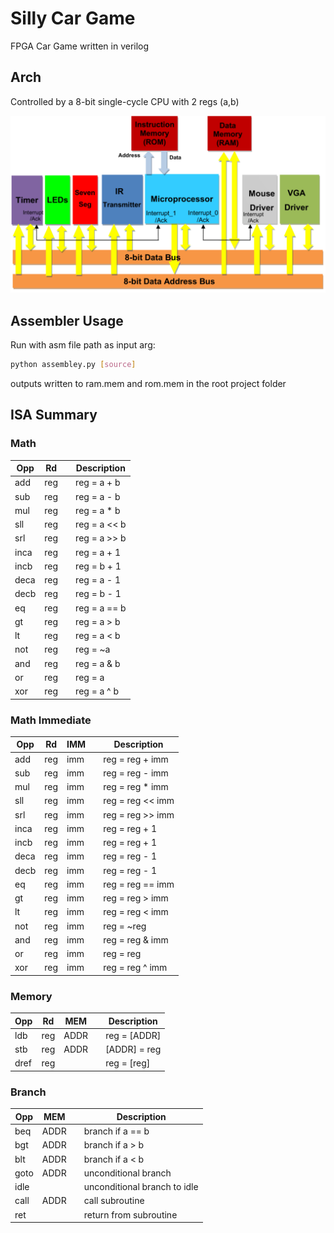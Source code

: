 # Silly Car Game

FPGA Car Game written in verilog

## Arch

Controlled by a 8-bit single-cycle CPU with 2 regs (a,b)

![system arch block diagram](figs/system.png)

## Assembler Usage

Run with asm file path as input arg:

```sh
python assembley.py [source]
```

outputs written to ram.mem and rom.mem in the root project folder


## ISA Summary

### Math 

| Opp  | Rd  |     | Description       |
|------|-----|-----|-------------------|
| add  | reg |     | reg = a + b       |
| sub  | reg |     | reg = a - b       |
| mul  | reg |     | reg = a * b       |
| sll  | reg |     | reg = a << b      |
| srl  | reg |     | reg = a >> b      |
| inca | reg |     | reg = a + 1       |
| incb | reg |     | reg = b + 1       |
| deca | reg |     | reg = a - 1       |
| decb | reg |     | reg = b - 1       |
| eq   | reg |     | reg = a == b      |
| gt   | reg |     | reg = a > b       |
| lt   | reg |     | reg = a < b       |
| not  | reg |     | reg = ~a          |
| and  | reg |     | reg = a & b       |
| or   | reg |     | reg = a | b       |
| xor  | reg |     | reg = a ^ b       |


### Math Immediate

| Opp  | Rd  | IMM |     | Description       |
|------|-----|-----|-----|-------------------|
| add  | reg | imm |     | reg = reg + imm   |
| sub  | reg | imm |     | reg = reg - imm   |
| mul  | reg | imm |     | reg = reg * imm   |
| sll  | reg | imm |     | reg = reg << imm  |
| srl  | reg | imm |     | reg = reg >> imm  |
| inca | reg | imm |     | reg = reg + 1     |
| incb | reg | imm |     | reg = reg + 1     |
| deca | reg | imm |     | reg = reg - 1     |
| decb | reg | imm |     | reg = reg - 1     |
| eq   | reg | imm |     | reg = reg == imm  |
| gt   | reg | imm |     | reg = reg > imm   |
| lt   | reg | imm |     | reg = reg < imm   |
| not  | reg | imm |     | reg = ~reg        |
| and  | reg | imm |     | reg = reg & imm   |
| or   | reg | imm |     | reg = reg | imm   |
| xor  | reg | imm |     | reg = reg ^ imm   |

### Memory 

| Opp  | Rd  | MEM  |     | Description       |
|------|-----|------|-----|-------------------|
| ldb  | reg | ADDR |     | reg = [ADDR]      |
| stb  | reg | ADDR |     | [ADDR] = reg      |
| dref | reg |      |     | reg = [reg]       |

### Branch 

| Opp  | MEM  |     | Description                  |
|------|------|-----|------------------------------|
| beq  | ADDR |     | branch if a == b             |
| bgt  | ADDR |     | branch if a > b              |
| blt  | ADDR |     | branch if a < b              |
| goto | ADDR |     | unconditional branch         |
| idle |      |     | unconditional branch to idle |
| call | ADDR |     | call subroutine              |
| ret  |      |     | return from subroutine       |